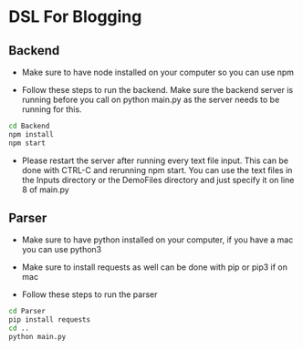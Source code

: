 # DSL For Blogging

## Backend

-  Make sure to have node installed on your computer so you can use npm

- Follow these steps to run the backend. Make sure the backend server is running before you call on python main.py as the server needs to be running for this.
```zsh
cd Backend
npm install
npm start
```
- Please restart the server after running every text file input. This can be done with CTRL-C and rerunning npm start. You can use the text files in the Inputs directory or the DemoFiles directory and just specify it on line 8 of main.py 

## Parser

- Make sure to have python installed on your computer, if you have a mac you can use python3
- Make sure to install requests as well can be done with pip or pip3 if on mac


- Follow these steps to run the parser
```zsh
cd Parser
pip install requests
cd ..
python main.py
```
